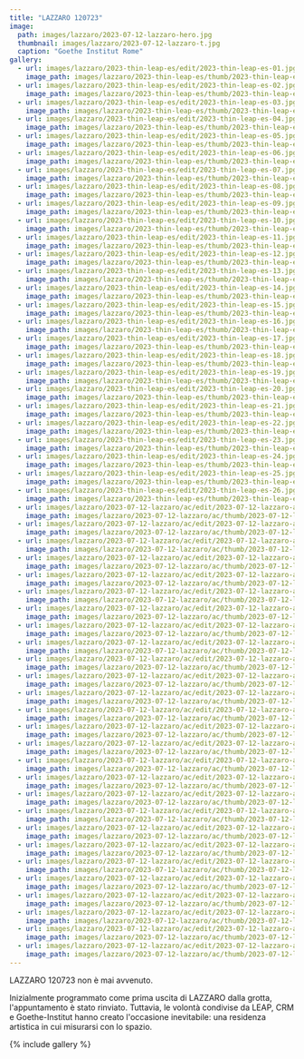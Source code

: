 ```yaml
---
title: "LAZZARO 120723"
image:
  path: images/lazzaro/2023-07-12-lazzaro-hero.jpg
  thumbnail: images/lazzaro/2023-07-12-lazzaro-t.jpg
  caption: "Goethe Institut Rome"
gallery:
  - url: images/lazzaro/2023-thin-leap-es/edit/2023-thin-leap-es-01.jpg
    image_path: images/lazzaro/2023-thin-leap-es/thumb/2023-thin-leap-es-01.jpg
  - url: images/lazzaro/2023-thin-leap-es/edit/2023-thin-leap-es-02.jpg
    image_path: images/lazzaro/2023-thin-leap-es/thumb/2023-thin-leap-es-02.jpg
  - url: images/lazzaro/2023-thin-leap-es/edit/2023-thin-leap-es-03.jpg
    image_path: images/lazzaro/2023-thin-leap-es/thumb/2023-thin-leap-es-03.jpg
  - url: images/lazzaro/2023-thin-leap-es/edit/2023-thin-leap-es-04.jpg
    image_path: images/lazzaro/2023-thin-leap-es/thumb/2023-thin-leap-es-04.jpg
  - url: images/lazzaro/2023-thin-leap-es/edit/2023-thin-leap-es-05.jpg
    image_path: images/lazzaro/2023-thin-leap-es/thumb/2023-thin-leap-es-05.jpg
  - url: images/lazzaro/2023-thin-leap-es/edit/2023-thin-leap-es-06.jpg
    image_path: images/lazzaro/2023-thin-leap-es/thumb/2023-thin-leap-es-06.jpg
  - url: images/lazzaro/2023-thin-leap-es/edit/2023-thin-leap-es-07.jpg
    image_path: images/lazzaro/2023-thin-leap-es/thumb/2023-thin-leap-es-07.jpg
  - url: images/lazzaro/2023-thin-leap-es/edit/2023-thin-leap-es-08.jpg
    image_path: images/lazzaro/2023-thin-leap-es/thumb/2023-thin-leap-es-08.jpg
  - url: images/lazzaro/2023-thin-leap-es/edit/2023-thin-leap-es-09.jpg
    image_path: images/lazzaro/2023-thin-leap-es/thumb/2023-thin-leap-es-09.jpg
  - url: images/lazzaro/2023-thin-leap-es/edit/2023-thin-leap-es-10.jpg
    image_path: images/lazzaro/2023-thin-leap-es/thumb/2023-thin-leap-es-10.jpg
  - url: images/lazzaro/2023-thin-leap-es/edit/2023-thin-leap-es-11.jpg
    image_path: images/lazzaro/2023-thin-leap-es/thumb/2023-thin-leap-es-11.jpg
  - url: images/lazzaro/2023-thin-leap-es/edit/2023-thin-leap-es-12.jpg
    image_path: images/lazzaro/2023-thin-leap-es/thumb/2023-thin-leap-es-12.jpg
  - url: images/lazzaro/2023-thin-leap-es/edit/2023-thin-leap-es-13.jpg
    image_path: images/lazzaro/2023-thin-leap-es/thumb/2023-thin-leap-es-13.jpg
  - url: images/lazzaro/2023-thin-leap-es/edit/2023-thin-leap-es-14.jpg
    image_path: images/lazzaro/2023-thin-leap-es/thumb/2023-thin-leap-es-14.jpg
  - url: images/lazzaro/2023-thin-leap-es/edit/2023-thin-leap-es-15.jpg
    image_path: images/lazzaro/2023-thin-leap-es/thumb/2023-thin-leap-es-15.jpg
  - url: images/lazzaro/2023-thin-leap-es/edit/2023-thin-leap-es-16.jpg
    image_path: images/lazzaro/2023-thin-leap-es/thumb/2023-thin-leap-es-16.jpg
  - url: images/lazzaro/2023-thin-leap-es/edit/2023-thin-leap-es-17.jpg
    image_path: images/lazzaro/2023-thin-leap-es/thumb/2023-thin-leap-es-17.jpg
  - url: images/lazzaro/2023-thin-leap-es/edit/2023-thin-leap-es-18.jpg
    image_path: images/lazzaro/2023-thin-leap-es/thumb/2023-thin-leap-es-18.jpg
  - url: images/lazzaro/2023-thin-leap-es/edit/2023-thin-leap-es-19.jpg
    image_path: images/lazzaro/2023-thin-leap-es/thumb/2023-thin-leap-es-19.jpg
  - url: images/lazzaro/2023-thin-leap-es/edit/2023-thin-leap-es-20.jpg
    image_path: images/lazzaro/2023-thin-leap-es/thumb/2023-thin-leap-es-20.jpg
  - url: images/lazzaro/2023-thin-leap-es/edit/2023-thin-leap-es-21.jpg
    image_path: images/lazzaro/2023-thin-leap-es/thumb/2023-thin-leap-es-21.jpg
  - url: images/lazzaro/2023-thin-leap-es/edit/2023-thin-leap-es-22.jpg
    image_path: images/lazzaro/2023-thin-leap-es/thumb/2023-thin-leap-es-22.jpg
  - url: images/lazzaro/2023-thin-leap-es/edit/2023-thin-leap-es-23.jpg
    image_path: images/lazzaro/2023-thin-leap-es/thumb/2023-thin-leap-es-23.jpg
  - url: images/lazzaro/2023-thin-leap-es/edit/2023-thin-leap-es-24.jpg
    image_path: images/lazzaro/2023-thin-leap-es/thumb/2023-thin-leap-es-24.jpg
  - url: images/lazzaro/2023-thin-leap-es/edit/2023-thin-leap-es-25.jpg
    image_path: images/lazzaro/2023-thin-leap-es/thumb/2023-thin-leap-es-25.jpg
  - url: images/lazzaro/2023-thin-leap-es/edit/2023-thin-leap-es-26.jpg
    image_path: images/lazzaro/2023-thin-leap-es/thumb/2023-thin-leap-es-26.jpg
  - url: images/lazzaro/2023-07-12-lazzaro/ac/edit/2023-07-12-lazzaro-ac-01.jpg
    image_path: images/lazzaro/2023-07-12-lazzaro/ac/thumb/2023-07-12-lazzaro-ac-01.jpg
  - url: images/lazzaro/2023-07-12-lazzaro/ac/edit/2023-07-12-lazzaro-ac-02.jpg
    image_path: images/lazzaro/2023-07-12-lazzaro/ac/thumb/2023-07-12-lazzaro-ac-02.jpg
  - url: images/lazzaro/2023-07-12-lazzaro/ac/edit/2023-07-12-lazzaro-ac-03.jpg
    image_path: images/lazzaro/2023-07-12-lazzaro/ac/thumb/2023-07-12-lazzaro-ac-03.jpg
  - url: images/lazzaro/2023-07-12-lazzaro/ac/edit/2023-07-12-lazzaro-ac-04.jpg
    image_path: images/lazzaro/2023-07-12-lazzaro/ac/thumb/2023-07-12-lazzaro-ac-04.jpg
  - url: images/lazzaro/2023-07-12-lazzaro/ac/edit/2023-07-12-lazzaro-ac-05.jpg
    image_path: images/lazzaro/2023-07-12-lazzaro/ac/thumb/2023-07-12-lazzaro-ac-05.jpg
  - url: images/lazzaro/2023-07-12-lazzaro/ac/edit/2023-07-12-lazzaro-ac-06.jpg
    image_path: images/lazzaro/2023-07-12-lazzaro/ac/thumb/2023-07-12-lazzaro-ac-06.jpg
  - url: images/lazzaro/2023-07-12-lazzaro/ac/edit/2023-07-12-lazzaro-ac-07.jpg
    image_path: images/lazzaro/2023-07-12-lazzaro/ac/thumb/2023-07-12-lazzaro-ac-07.jpg
  - url: images/lazzaro/2023-07-12-lazzaro/ac/edit/2023-07-12-lazzaro-ac-08.jpg
    image_path: images/lazzaro/2023-07-12-lazzaro/ac/thumb/2023-07-12-lazzaro-ac-08.jpg
  - url: images/lazzaro/2023-07-12-lazzaro/ac/edit/2023-07-12-lazzaro-ac-09.jpg
    image_path: images/lazzaro/2023-07-12-lazzaro/ac/thumb/2023-07-12-lazzaro-ac-09.jpg
  - url: images/lazzaro/2023-07-12-lazzaro/ac/edit/2023-07-12-lazzaro-ac-10.jpg
    image_path: images/lazzaro/2023-07-12-lazzaro/ac/thumb/2023-07-12-lazzaro-ac-10.jpg
  - url: images/lazzaro/2023-07-12-lazzaro/ac/edit/2023-07-12-lazzaro-ac-11.jpg
    image_path: images/lazzaro/2023-07-12-lazzaro/ac/thumb/2023-07-12-lazzaro-ac-11.jpg
  - url: images/lazzaro/2023-07-12-lazzaro/ac/edit/2023-07-12-lazzaro-ac-12.jpg
    image_path: images/lazzaro/2023-07-12-lazzaro/ac/thumb/2023-07-12-lazzaro-ac-12.jpg
  - url: images/lazzaro/2023-07-12-lazzaro/ac/edit/2023-07-12-lazzaro-ac-13.jpg
    image_path: images/lazzaro/2023-07-12-lazzaro/ac/thumb/2023-07-12-lazzaro-ac-13.jpg
  - url: images/lazzaro/2023-07-12-lazzaro/ac/edit/2023-07-12-lazzaro-ac-14.jpg
    image_path: images/lazzaro/2023-07-12-lazzaro/ac/thumb/2023-07-12-lazzaro-ac-14.jpg
  - url: images/lazzaro/2023-07-12-lazzaro/ac/edit/2023-07-12-lazzaro-ac-15.jpg
    image_path: images/lazzaro/2023-07-12-lazzaro/ac/thumb/2023-07-12-lazzaro-ac-15.jpg
  - url: images/lazzaro/2023-07-12-lazzaro/ac/edit/2023-07-12-lazzaro-ac-16.jpg
    image_path: images/lazzaro/2023-07-12-lazzaro/ac/thumb/2023-07-12-lazzaro-ac-16.jpg
  - url: images/lazzaro/2023-07-12-lazzaro/ac/edit/2023-07-12-lazzaro-ac-17.jpg
    image_path: images/lazzaro/2023-07-12-lazzaro/ac/thumb/2023-07-12-lazzaro-ac-17.jpg
  - url: images/lazzaro/2023-07-12-lazzaro/ac/edit/2023-07-12-lazzaro-ac-18.jpg
    image_path: images/lazzaro/2023-07-12-lazzaro/ac/thumb/2023-07-12-lazzaro-ac-18.jpg
  - url: images/lazzaro/2023-07-12-lazzaro/ac/edit/2023-07-12-lazzaro-ac-19.jpg
    image_path: images/lazzaro/2023-07-12-lazzaro/ac/thumb/2023-07-12-lazzaro-ac-19.jpg
  - url: images/lazzaro/2023-07-12-lazzaro/ac/edit/2023-07-12-lazzaro-ac-20.jpg
    image_path: images/lazzaro/2023-07-12-lazzaro/ac/thumb/2023-07-12-lazzaro-ac-20.jpg
  - url: images/lazzaro/2023-07-12-lazzaro/ac/edit/2023-07-12-lazzaro-ac-21.jpg
    image_path: images/lazzaro/2023-07-12-lazzaro/ac/thumb/2023-07-12-lazzaro-ac-21.jpg
  - url: images/lazzaro/2023-07-12-lazzaro/ac/edit/2023-07-12-lazzaro-ac-22.jpg
    image_path: images/lazzaro/2023-07-12-lazzaro/ac/thumb/2023-07-12-lazzaro-ac-22.jpg
  - url: images/lazzaro/2023-07-12-lazzaro/ac/edit/2023-07-12-lazzaro-ac-23.jpg
    image_path: images/lazzaro/2023-07-12-lazzaro/ac/thumb/2023-07-12-lazzaro-ac-23.jpg
  - url: images/lazzaro/2023-07-12-lazzaro/ac/edit/2023-07-12-lazzaro-ac-24.jpg
    image_path: images/lazzaro/2023-07-12-lazzaro/ac/thumb/2023-07-12-lazzaro-ac-24.jpg
  - url: images/lazzaro/2023-07-12-lazzaro/ac/edit/2023-07-12-lazzaro-ac-25.jpg
    image_path: images/lazzaro/2023-07-12-lazzaro/ac/thumb/2023-07-12-lazzaro-ac-25.jpg
  - url: images/lazzaro/2023-07-12-lazzaro/ac/edit/2023-07-12-lazzaro-ac-26.jpg
    image_path: images/lazzaro/2023-07-12-lazzaro/ac/thumb/2023-07-12-lazzaro-ac-26.jpg
  - url: images/lazzaro/2023-07-12-lazzaro/ac/edit/2023-07-12-lazzaro-ac-27.jpg
    image_path: images/lazzaro/2023-07-12-lazzaro/ac/thumb/2023-07-12-lazzaro-ac-27.jpg
---
```


LAZZARO 120723 non è mai avvenuto.

Inizialmente programmato come prima uscita di LAZZARO dalla grotta, l'appuntamento è stato rinviato.
Tuttavia, le volontà condivise da LEAP, CRM e Goethe-Institut hanno creato l'occasione inevitabile:
una residenza artistica in cui misurarsi con lo spazio.

<!--more-->

{% include gallery %}
